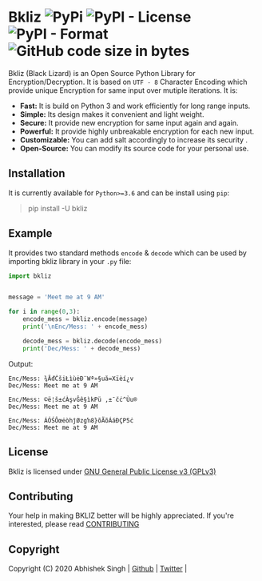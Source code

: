 # Bkliz ![PyPi](https://img.shields.io/pypi/v/bkliz)  ![PyPI - License](https://img.shields.io/github/license/singh2505/bkliz) ![PyPI - Format](https://img.shields.io/pypi/format/bkliz) ![GitHub code size in bytes](https://img.shields.io/github/languages/code-size/singh2505/bkliz?color=yellow)

Bkliz (Black Lizard) is an Open Source Python Library for Encryption/Decryption.
It is based on `UTF - 8` Character Encoding which provide unique Encryption for same input over mutiple iterations. It is:

* **Fast:** It is build on Python 3 and work efficiently for long range inputs.
* **Simple:** Its design makes it convenient and light weight.
* **Secure:** It provide new encryption for same input again and again.
* **Powerful:** It provide highly unbreakable encryption for each new input.
* **Customizable:** You can add salt accordingly to increase its security .
* **Open-Source:** You can modify its source code for your personal use.

## Installation
It is currently available for `Python>=3.6` and can be install using `pip`:
> pip install -U bkliz

## Example

It provides two standard methods `encode` & `decode` which can be used by importing bkliz library in your `.py` file:
```python
import bkliz


message = 'Meet me at 9 AM'

for i in range(0,3):
    encode_mess = bkliz.encode(message)
    print('\nEnc/Mess: ' + encode_mess)

    decode_mess = bkliz.decode(encode_mess)
    print('Dec/Mess: ' + decode_mess)


```
Output:
```
Enc/Mess: ¾ĀđČšiŁìùėÐ¨Wª»§uă=Xïèí¿v
Dec/Mess: Meet me at 9 AM

Enc/Mess: ©ë¦š±ćÀşvĜê§ìkPü ,±¯čċ^Ùu®
Dec/Mess: Meet me at 9 AM

Enc/Mess: ÁÓŚÔœėòhĵØzgŉ8}õÃõÁáÐÇP5ċ
Dec/Mess: Meet me at 9 AM
```

## License

Bkliz is licensed under [GNU General Public License v3 (GPLv3)](https://github.com/singh2505/bkliz/blob/master/LICENSE)

## Contributing

Your help in making BKLIZ better will be highly appreciated. If you're interested, please read [CONTRIBUTING](https://github.com/singh2505/bkliz/blob/master/CONTRIBUTING)

## Copyright

Copyright (C) 2020 Abhishek Singh | [Github](https://github.com/singh2505) | [Twitter](https://twitter.com/real_singhaniya) |
